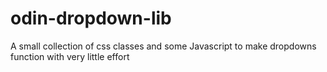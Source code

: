 # odin-dropdown-lib
A small collection of css classes and some Javascript to make dropdowns function with very little effort
